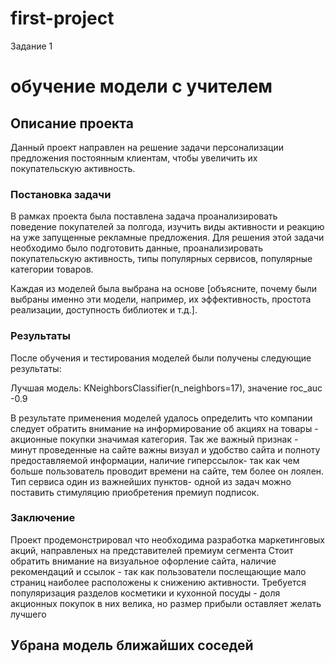 # first-project
Задание 1
# обучение модели с учителем

## Описание проекта

Данный проект направлен на решение задачи персонализации предложения постоянным клиентам, чтобы увеличить их покупательскую активность.

### Постановка задачи

В рамках проекта была поставлена задача проанализировать поведение покупателей за полгода, изучить виды активности и реакцию на уже запущенные рекламные предложения. Для решения этой задачи необходимо было подготовить данные, проанализировать покупательскую активность, типы популярных сервисов, популярные категории товаров.



Каждая из моделей была выбрана на основе [объясните, почему были выбраны именно эти модели, например, их эффективность, простота реализации, доступность библиотек и т.д.].

### Результаты

После обучения и тестирования моделей были получены следующие результаты:

Лучшая модель: KNeighborsClassifier(n_neighbors=17), значение roc_auc -0.9

В результате применения моделей удалось определить что компании следует обратить внимание на информирование об акциях на товары - акционные покупки значимая категория. Так же важный признак - минут проведенные на сайте важны визуал и удобство сайта и полноту предоставляемой информации, наличие гиперссылок- так как чем больше пользователь проводит времени на сайте, тем более он лоялен. Тип сервиса один из важнейших пунктов- одной из задач можно поставить стимуляцию приобретения премиуп подписок. 

### Заключение

Проект продемонстрировал что необходима разработка маркетинговых акций, направленых на представителей премиум сегмента Стоит обратить внимание на визуальное офорление сайта, наличие рекомендаций и ссылок - так как пользователи послещающие мало страниц наиболее расположены к снижению активности. Требуется популяризация разделов косметики и кухонной посуды - доля акционных покупок в них велика, но размер прибыли оставляет желать лучшего


## Убрана модель ближайших соседей
